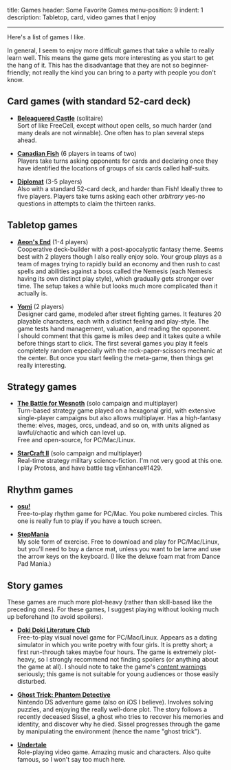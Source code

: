title: Games
header: Some Favorite Games
menu-position: 9
indent: 1
description: Tabletop, card, video games that I enjoy

---

Here's a list of games I like.

In general, I seem to enjoy more difficult games that
take a while to really learn well.
This means the game gets more interesting as you start to get the hang of it.
This has the disadvantage that they are not so beginner-friendly;
not really the kind you can bring to a party with people you don't know.

## Card games (with standard 52-card deck)

* [**Beleaguered Castle**](https://en.wikipedia.org/wiki/Beleaguered_Castle)
  (solitaire) <br>
  Sort of like FreeCell, except without open cells, so much harder
  (and many deals are not winnable).
  One often has to plan several steps ahead.

* [**Canadian Fish**](https://en.wikipedia.org/wiki/Canadian_Fish)
  (6 players in teams of two) <br>
  Players take turns asking opponents for cards
  and declaring once they have identified the locations
  of groups of six cards called half-suits.

* [**Diplomat**](upload/diplomat.pdf) (3-5 players) <br>
  Also with a standard 52-card deck, and harder than Fish!
  Ideally three to five players.
  Players take turns asking each other *arbitrary* yes-no questions
  in attempts to claim the thirteen ranks.

## Tabletop games

* [**Aeon's End**][aeonend] (1-4 players) <br>
  Cooperative deck-builder with a post-apocalyptic fantasy theme.
  Seems best with 2 players though I also really enjoy solo.
  Your group plays as a team of mages trying to rapidly build an economy
  and then rush to cast spells and abilities against a boss called the Nemesis
  (each Nemesis having its own distinct play style),
  which gradually gets stronger over time.
  The setup takes a while but looks much more complicated than it actually is.

* [**Yomi**][yomi] (2 players) <br>
  Designer card game, modeled after street fighting games.
  It features 20 playable characters, each with a
  distinct feeling and play-style.
  The game tests hand management, valuation, and reading the opponent. <br>
  I should comment that this game is miles deep and it takes quite
  a while before things start to click.
  The first several games you play it feels completely random
  especially with the rock-paper-scissors mechanic at the center.
  But once you start feeling the meta-game,
  then things get really interesting.


## Strategy games

* [**The Battle for Wesnoth**](http://wesnoth.org/) (solo campaign and multiplayer) <br>
  Turn-based strategy game played on a hexagonal grid,
  with extensive single-player campaigns but also allows multiplayer.
  Has a high-fantasy theme: elves, mages, orcs, undead, and so on,
  with units aligned as lawful/chaotic and which can level up. <br>
  Free and open-source, for PC/Mac/Linux.

* [**StarCraft II**](https://en.wikipedia.org/wiki/StarCraft_II:_Legacy_of_the_Void)
  (solo campaign and multiplayer) <br>
  Real-time strategy military science-fiction.
  I'm not very good at this one.
  I play Protoss, and have battle tag vEnhance#1429.

## Rhythm games

* [**osu!**](https://osu.ppy.sh/home) <br>
  Free-to-play rhythm game for PC/Mac.
  You poke numbered circles.
  This one is really fun to play if you have a touch screen.

* [**StepMania**](https://www.stepmania.com/download/) <br>
  My sole form of exercise.
  Free to download and play for PC/Mac/Linux,
  but you'll need to buy a dance mat, unless you want to be lame
  and use the arrow keys on the keyboard.
  (I like the deluxe foam mat from Dance Pad Mania.)

## Story games

These games are much more plot-heavy
(rather than skill-based like the preceding ones).
For these games, I suggest playing without
looking much up beforehand (to avoid spoilers).

* [**Doki Doki Literature Club**](http://ddlc.moe/)<br>
  Free-to-play visual novel game for PC/Mac/Linux.
  Appears as a dating simulator in which you write poetry with four girls.
  It is pretty short; a first run-through takes maybe four hours.
  The game is extremely plot-heavy, so I strongly recommend
  not finding spoilers (or anything about the game at all).
  I should note to take the game's
  [content warnings](http://ddlc.moe/warning.html) seriously;
  this game is not suitable for young audiences or those easily disturbed.

* [**Ghost Trick: Phantom Detective**](https://en.wikipedia.org/wiki/Ghost_Trick) <br>
  Nintendo DS adventure game (also on iOS I believe).
  Involves solving puzzles, and enjoying the really well-done plot.
  The story follows a recently deceased Sissel,
  a ghost who tries to recover his memories and identity,
  and discover why he died.
  Sissel progresses through the game by manipulating the environment
  (hence the name "ghost trick").

* [**Undertale**](https://undertale.com/about/) <br>
  Role-playing video game. Amazing music and characters.
  Also quite famous, so I won't say too much here.

[yomi]: https://en.wikipedia.org/wiki/Yomi_(card_game)
[aeonend]: https://boardgamegeek.com/boardgame/218417/aeons-end-war-eternal
